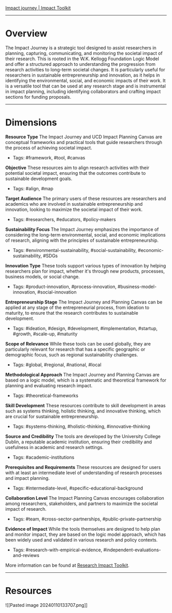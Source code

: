 
[Impact journey | Impact Toolkit](https://www.ucd.ie/impacttoolkit/plan/impactjourney/)
___
# Overview
The Impact Journey is a strategic tool designed to assist researchers in planning, capturing, communicating, and monitoring the societal impact of their research. This is rooted in the W.K. Kellogg Foundation Logic Model and offer a structured approach to understanding the progression from research activities to long-term societal changes. It is  particularly useful for researchers in sustainable entrepreneurship and innovation, as it helps in identifying the environmental, social, and economic impacts of their work. It is a versatile tool that can be used at any research stage and is instrumental in impact planning, including identifying collaborators and crafting impact sections for funding proposals.

___
# Dimensions

**Resource Type**
The Impact Journey and UCD Impact Planning Canvas are conceptual frameworks and practical tools that guide researchers through the process of achieving societal impact.
- Tags: #framework, #tool, #canvas

**Objective**
These resources aim to align research activities with their potential societal impact, ensuring that the outcomes contribute to sustainable development goals.
- Tags: #align, #map

**Target Audience**
The primary users of these resources are researchers and academics who are involved in sustainable entrepreneurship and innovation, looking to maximize the societal impact of their work.
- Tags: #researchers, #educators, #policy-makers

**Sustainability Focus**
The Impact Journey emphasizes the importance of considering the long-term environmental, social, and economic implications of research, aligning with the principles of sustainable entrepreneurship.
- Tags: #environmental-sustainability, #social-sustainability, #economic-sustainability, #SDGs

**Innovation Type**
These tools support various types of innovation by helping researchers plan for impact, whether it's through new products, processes, business models, or social change.
- Tags: #product-innovation, #process-innovation, #business-model-innovation, #social-innovation

**Entrepreneurship Stage**
The Impact Journey and Planning Canvas can be applied at any stage of the entrepreneurial process, from ideation to maturity, to ensure that the research contributes to sustainable development.
- Tags: #ideation, #design, #development, #implementation, #startup, #growth, #scale-up, #maturity

**Scope of Relevance**
While these tools can be used globally, they are particularly relevant for research that has a specific geographic or demographic focus, such as regional sustainability challenges.
- Tags: #global, #regional, #national, #local

**Methodological Approach**
The Impact Journey and Planning Canvas are based on a logic model, which is a systematic and theoretical framework for planning and evaluating research impact.
- Tags: #theoretical-frameworks

**Skill Development**
These resources contribute to skill development in areas such as systems thinking, holistic thinking, and innovative thinking, which are crucial for sustainable entrepreneurship.
- Tags: #systems-thinking, #holistic-thinking, #innovative-thinking

**Source and Credibility**
The tools are developed by the University College Dublin, a reputable academic institution, ensuring their credibility and usefulness in academic and research settings.
- Tags: #academic-institutions

**Prerequisites and Requirements**
These resources are designed for users with at least an intermediate level of understanding of research processes and impact planning.
- Tags: #intermediate-level, #specific-educational-background

**Collaboration Level**
The Impact Planning Canvas encourages collaboration among researchers, stakeholders, and partners to maximize the societal impact of research.
- Tags: #team, #cross-sector-partnerships, #public-private-partnership

**Evidence of Impact**
While the tools themselves are designed to help plan and monitor impact, they are based on the logic model approach, which has been widely used and validated in various research and policy contexts.
- Tags: #research-with-empirical-evidence, #independent-evaluations-and-reviews


More information can be found at [Research Impact Toolkit](https://www.ucd.ie/impacttoolkit/plan/impactjourney/).

___
# Resources

![[Pasted image 20240110133707.png]]
